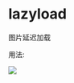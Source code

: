 lazyload
========

图片延迟加载

用法:
<script type="text/javascript" src="lazyload.js"></script>
<img src="default.jpg"       _src='true_src.jpg'>
